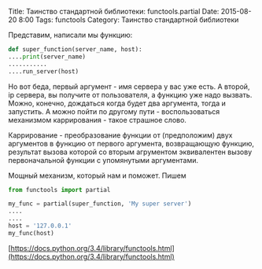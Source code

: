 Title: Таинство стандартной библиотеки: functools.partial
Date: 2015-08-20 8:00
Tags: functools
Category: Таинство стандартной библиотеки


Представим, написали мы функцию:
```python
def super_function(server_name, host):
....print(server_name)
...........
....run_server(host)
```

Но вот беда, первый аргумент - имя сервера у вас уже есть. А второй, ip сервера, вы получите от пользователя, а функцию уже надо вызвать. Можно, конечно, дождаться когда будет два аргумента, тогда и запустить. А можно пойти по другому пути - воспользоваться механизмом каррирования - такое страшное слово. 

Каррирование - преобразование функции от (предположим) двух аргументов в функцию от первого аргумента, возвращающую функцию, результат вызова которой со вторым агрументом эквивалентен вызову первоначальной функции с упомянутыми аргументами.

Мощный механизм, который нам и поможет. Пишем
```python
from functools import partial

my_func = partial(super_function, 'My super server')
....
....
host = '127.0.0.1'
my_func(host)
```

[https://docs.python.org/3.4/library/functools.html](https://docs.python.org/3.4/library/functools.html)